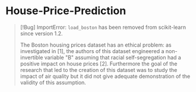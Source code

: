 # House-Price-Prediction

>[!Bug]
>ImportError: 
>`load_boston` has been removed from scikit-learn since version 1.2.
>
>The Boston housing prices dataset has an ethical problem: as investigated in [1], the authors of this dataset engineered a non-invertible variable "B" assuming that racial self-segregation had a positive impact on house prices [2]. Furthermore the goal of the research that led to the creation of this dataset was to study the impact of air quality but it did not give adequate demonstration of the validity of this assumption.
